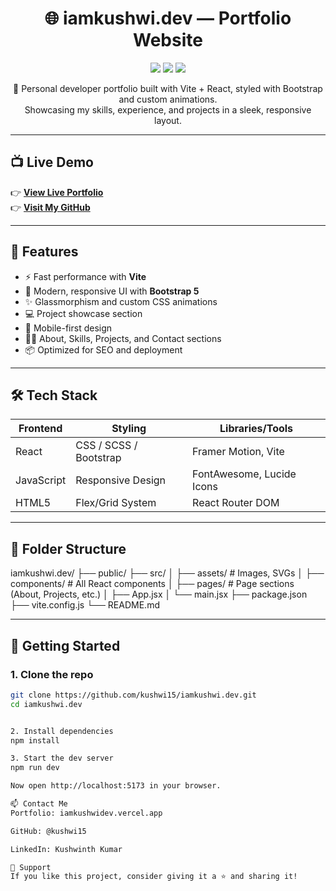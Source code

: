 <h1 align="center">🌐 iamkushwi.dev — Portfolio Website</h1>

<p align="center">
  <img src="https://img.shields.io/badge/React-Vite-blue?style=flat-square&logo=react" />
  <img src="https://img.shields.io/badge/Deployed-Vercel-black?style=flat-square&logo=vercel" />
  <img src="https://img.shields.io/github/license/kushwi15/iamkushwi.dev?style=flat-square" />
</p>

<p align="center">
  🚀 Personal developer portfolio built with Vite + React, styled with Bootstrap and custom animations.<br/>
  Showcasing my skills, experience, and projects in a sleek, responsive layout.
</p>

---

## 📺 Live Demo

👉 **[View Live Portfolio](https://iamkushwidev.vercel.app/)**  
👉 **[Visit My GitHub](https://github.com/kushwi15)**

---

## 🧠 Features

- ⚡ Fast performance with **Vite**
- 🎨 Modern, responsive UI with **Bootstrap 5**
- ✨ Glassmorphism and custom CSS animations
- 💻 Project showcase section
- 📱 Mobile-first design
- 🧑‍💼 About, Skills, Projects, and Contact sections
- 📦 Optimized for SEO and deployment

---

## 🛠️ Tech Stack

| Frontend   | Styling                | Libraries/Tools           |
| ---------- | ---------------------- | ------------------------- |
| React      | CSS / SCSS / Bootstrap | Framer Motion, Vite       |
| JavaScript | Responsive Design      | FontAwesome, Lucide Icons |
| HTML5      | Flex/Grid System       | React Router DOM          |

---

## 📂 Folder Structure

iamkushwi.dev/
├── public/
├── src/
│ ├── assets/ # Images, SVGs
│ ├── components/ # All React components
│ ├── pages/ # Page sections (About, Projects, etc.)
│ ├── App.jsx
│ └── main.jsx
├── package.json
├── vite.config.js
└── README.md


---

## 🚀 Getting Started

### 1. Clone the repo

```bash
git clone https://github.com/kushwi15/iamkushwi.dev.git
cd iamkushwi.dev


2. Install dependencies
npm install

3. Start the dev server
npm run dev

Now open http://localhost:5173 in your browser.

📫 Contact Me
Portfolio: iamkushwidev.vercel.app

GitHub: @kushwi15

LinkedIn: Kushwinth Kumar

💖 Support
If you like this project, consider giving it a ⭐ and sharing it!

